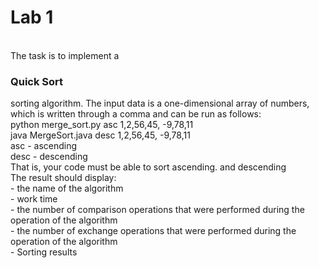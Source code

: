 <h1>Lab 1</h1></br>
The task is to implement a <h3>Quick Sort</h3> sorting algorithm. The input data is a one-dimensional array of numbers, which is written through a comma and can be run as follows:</br>
python merge_sort.py asc 1,2,56,45, -9,78,11</br>
java MergeSort.java desc 1,2,56,45, -9,78,11</br>
asc - ascending</br>
desc - descending</br>
That is, your code must be able to sort ascending. and descending</br>
The result should display:</br>
- the name of the algorithm</br>
- work time</br>
- the number of comparison operations that were performed during the operation of the algorithm</br>
- the number of exchange operations that were performed during the operation of the algorithm</br>
- Sorting results</br>
